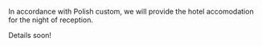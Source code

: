 In accordance with Polish custom, we will provide the hotel accomodation for the night of reception. 

Details soon!
